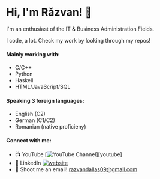 # Hi, I'm Răzvan! 👋
I'm an enthusiast of the IT & Business Administration Fields.

I code, a lot. Check my work by looking through my repos!
<!--
**aGamer106/aGamer106** is a ✨ _special_ ✨ repository because its `README.md` (this file) appears on your GitHub profile. -->

#### Mainly working with:
- C/C++
- Python
- Haskell
- HTML/JavaScript/SQL

#### Speaking 3 foreign languages:
 - English (C2)
 - German (C1/C2)
 - Romanian (native proficieny)

#### Connect with me:
 - 📺 YouTube [![YouTube Channel](https://img.shields.io/youtube/channel/subscribers/UCcXIMEHZn-4T6G84cCcBdAw?style=social)][youtube]
 - 🔗 LinkedIn [![website](./img/linkedin-dark.svg)](https://www.linkedin.com/in/razvan-daniel-besleaga-52466910b/)
 - 📧 Shoot me an email! razvandallas09@gmail.com

